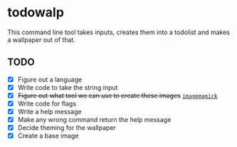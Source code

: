 # todowalp

This command line tool takes inputs, creates them into a todolist and makes a wallpaper out of that.

## TODO

- [x] Figure out a language
- [x] Write code to take the string input
- [x] ~~Figure out what tool we can use to create these images~~ [`imagemagick`](https://stackoverflow.com/questions/23236898/add-text-on-image-at-specific-point-using-imagemagick)
- [x] Write code for flags
- [x] Write a help message
- [x] Make any wrong command return the help message
- [x] Decide theming for the wallpaper
- [x] Create a base image
